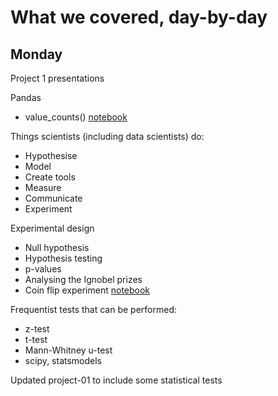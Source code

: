 What we covered, day-by-day
===========================


Monday
------

Project 1 presentations

Pandas
 - value_counts() [notebook](value-counts.ipynb)
 
Things scientists (including data scientists) do:
 - Hypothesise
 - Model
 - Create tools
 - Measure
 - Communicate
 - Experiment
 
Experimental design
 - Null hypothesis
 - Hypothesis testing
 - p-values
 - Analysing the Ignobel prizes
 - Coin flip experiment [notebook](coin-toss.ipynb)
 
Frequentist tests that can be performed:
 - z-test
 - t-test
 - Mann-Whitney u-test
 - scipy, statsmodels

Updated project-01 to include some statistical tests

